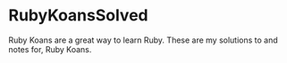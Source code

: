 RubyKoansSolved
===============

Ruby Koans are a great way to learn Ruby. These are my solutions to and notes for, Ruby Koans.
